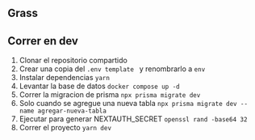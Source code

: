 
## Grass

## Correr en dev

1. Clonar el repositorio compartido
2. Crear una copia del ```.env template ``` y renombrarlo a ```env```
3. Instalar dependencias ```yarn```
4. Levantar la base de datos ```docker compose up -d```
5. Correr la migracion de prisma ```npx prisma migrate dev```
6. Solo cuando se agregue una nueva tabla ```npx prisma migrate dev --name agregar-nueva-tabla```
7. Ejecutar para generar NEXTAUTH_SECRET ```openssl rand -base64 32```
8. Correr el proyecto ```yarn dev```
